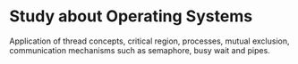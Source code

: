 # Study about Operating Systems 
Application of thread concepts, critical region, processes, mutual exclusion, communication mechanisms such as semaphore, busy wait and pipes.
